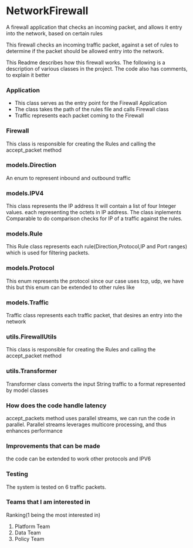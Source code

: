# NetworkFirewall
A firewall application that checks an incoming packet, and allows it entry into the network, based on certain rules

This firewall checks an incoming traffic packet, against a set of rules to determine if the packet should be allowed entry into the network.

This Readme describes how this firewall works. The following is a description of various classes in the project. The code also has
comments, to explain it better

### Application
 * This class serves as the entry point for the Firewall Application
 * The class takes the path of the rules file and calls Firewall class
 * Traffic represents each packet coming to the Firewall

### Firewall
This class is responsible for creating the Rules and calling the accept_packet method

### models.Direction
An enum to represent inbound and outbound traffic

### models.IPV4

This class represents the IP address
It will contain a list of four Integer values.
each representing the octets in IP address.
The class inplements Comparable to do comparison checks for IP of a traffic against the rules.

### models.Rule
This Rule class represents each rule(Direction,Protocol,IP and Port ranges) which is used for filtering packets.

### models.Protocol
This enum represents the protocol since our case uses tcp, udp, we have this but this enum can be extended to other rules like

### models.Traffic
Traffic class represents each traffic packet, that desires an entry into the network

### utils.FirewallUtils
This class is responsible for creating the Rules and calling the accept_packet method

### utils.Transformer
Transformer class converts the input String traffic to a format represented by model classes

### How does the code handle latency
accept_packets method uses parallel streams, we can run the code in parallel. Parallel streams leverages multicore processing, and thus enhances performance

### Improvements that can be made
the code can be extended to work other protocols and IPV6

### Testing
The system is tested on 6 traffic packets.

### Teams that I am interested in
Ranking(1 being the most interested in)
1. Platform Team
2. Data Team
3. Policy Team
